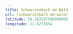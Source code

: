 ```yaml
---
title: Schwarzenbach am Wald
url: /schwarzenbach-am-wald/
latitude: 50.283597500000006
longitude: 11.6271654
---
```

